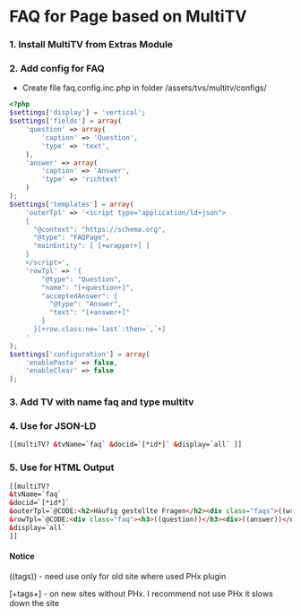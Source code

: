 # FAQ for Page based on MultiTV

### 1. Install MultiTV from Extras Module

### 2. Add config for FAQ
- Create file faq.config.inc.php in folder /assets/tvs/multitv/configs/
```php
<?php
$settings['display'] = 'vertical';
$settings['fields'] = array(
    'question' => array(
        'caption' => 'Question',
        'type' => 'text',
    ),
    'answer' => array(
        'caption' => 'Answer',
        'type' => 'richtext'
    )
);
$settings['templates'] = array(
    'outerTpl' => '<script type="application/ld+json">
    {
      "@context": "https://schema.org",
      "@type": "FAQPage",
      "mainEntity": [ [+wrapper+] ]
    }
    </script>',
    'rowTpl' => '{
        "@type": "Question",
        "name": "[+question+]",
        "acceptedAnswer": {
          "@type": "Answer",
          "text": "[+answer+]"
        }
      }[+row.class:ne=`last`:then=`,`+] 
	'
);
$settings['configuration'] = array(
    'enablePaste' => false,
    'enableClear' => false
);
```

### 3. Add TV with name faq and type multitv

### 4. Use for JSON-LD
```html
[[multiTV? &tvName=`faq` &docid=`[*id*]` &display=`all` ]]
```

### 5. Use for HTML Output
```html
[[multiTV?
&tvName=`faq`
&docid=`[*id*]`
&outerTpl=`@CODE:<h2>Häufig gestellte Fragen</h2><div class="faqs">((wrapper))</div>`
&rowTpl=`@CODE:<div class="faq"><h3>((question))</h3><div>((answer))</div></div><hr>`
&display=`all`
]]
```

#### Notice
((tags)) - need use only for old site where used PHx plugin

[+tags+] - on new sites without PHx. I recommend not use PHx it slows down the site 